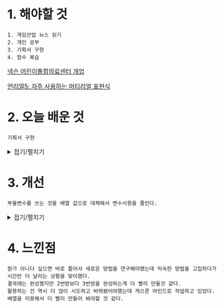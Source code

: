 # 1. 해야할 것
```
1. 게임산업 뉴스 읽기
2. 개인 공부
3. 기획서 구현
4. 함수 복습
```
[넥슨 어린이통합의료센터 개업](https://www.gamemeca.com/view.php?gid=1742738)

[언리얼5: 자주 사용하는 머티리얼 표현식](https://dev.epicgames.com/community/learning/courses/7wR/unreal-engine-53ee42/L9q9/unreal-engine-aab126)




# 2. 오늘 배운 것
```
기획서 구현
```
<details>
<summary>접기/펼치기</summary>

## 프로젝트: JFTC_KSJ / 레벨: JustFollowTheColor

[언리얼5: 함수](https://docs.unrealengine.com/5.0/ko/functions-in-unreal-engine/)

```
부울 변수로 2번방을 제작했다.
그저 노가다였다

다음 3번방부터는 배열로 제작할 예정이다.
```
![image](https://github.com/JM94Ent/TIL-WIL/assets/143363550/52a2db23-0562-4511-81da-85673167fca0)

![image](https://github.com/JM94Ent/TIL-WIL/assets/143363550/2f542e75-49d2-4f07-a605-11ad9070de7b)

![image](https://github.com/JM94Ent/TIL-WIL/assets/143363550/4b0721db-dd66-406b-9747-a5b192b7aa26)

</details>



# 3. 개선
```
부울변수를 쓰는 것을 배열 값으로 대체해서 변수사용을 줄인다.
```
<details>
<summary>접기/펼치기</summary>

```
배열에 하나씩 값을 추가해나가면서 구현이 더 쉬워졌다.
```
![image](https://github.com/JM94Ent/TIL-WIL/assets/143363550/234cbc88-7d0e-416d-95a6-e619bee82423)

</details>



# 4. 느낀점
```
뭔가 아니다 싶으면 바로 틀어서 새로운 방법을 연구해야했는데 익숙한 방법을 고집하다가
시간만 더 날리는 상황을 맞이했다.
결국에는 완성했지만 2번방보다 3번방을 완성하는게 더 빨리 만들것 같다.
활용하는 건 역시 더 많이 시도하고 바꿔봤어야했는데 게으른 마인드로 작업하고 있었다.
배열을 이용해서 더 빨리 만들어 봐야할 것 같다.
```


